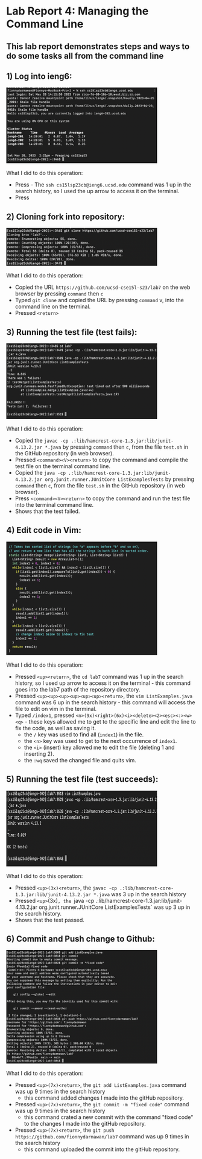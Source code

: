 # Lab Report 4: Managing the Command Line
## This lab report demonstrates steps and ways to do some tasks all from the command line

## 1) Log into ieng6:

<img src="ieng6.png" width="400" height="200">

What I did to do this operation:
* Press <up> - The `ssh cs15lsp23cb@ieng6.ucsd.edu` command was 1 up in the search history,
  so I used the up arrow to access it on the terminal.
* Press <return>

## 2) Cloning fork into repository:

<img src="clonefork.png" width="400" height="100">

What I did to do this operation:
* Copied the URL `https://github.com/ucsd-cse15l-s23/lab7` on the web browser by pressing `command` then `c`
* Typed `git clone` and copied the URL by pressing `command` v, into the command line on the terminal.
* Pressed `<return>`

## 3) Running the test file (test fails):

<img src="runTestFail.png" width="400" height="200">
  
What I did to do this operation:
* Copied the `javac -cp .:lib/hamcrest-core-1.3.jar:lib/junit-4.13.2.jar *.java` by pressing `command` then `c`,
  from the file `test.sh` in the GitHub repository (in web browser).
* Pressed `<command><V><return>` to copy the command and compile the test file on the terminal command line.
* Copied the `java -cp .:lib/hamcrest-core-1.3.jar:lib/junit-4.13.2.jar org.junit.runner.JUnitCore ListExamplesTests`
  by pressing `command` then `c`, from the file `test.sh` in the GitHub repository (in web browser).
* Press `<command><V><return>` to copy the command and run the test file into the terminal command line.
* Shows that the test failed.

   
## 4) Edit code in Vim:

<img src="fixedCode.png" width="400" height="300">
  
What I did to do this operation:
* Pressed `<up><return>`, the `cd lab7` command was 1 up in the search history, so I used up arrow to access it on the terminal -
  this command goes into the lab7 path of the repository directory. 
* Pressed `<up><up><up><up><up><up><return>`, the `vim ListExamples.java` command was 6 up in the search history - 
  this command will access the file to edit on vim in the terminal. 
* Typed `/index1`, pressed `<n>(9x)<right>(6x)<i><delete><2><esc><:><w><q>` - these keys allowed me to get to the specific line
  and edit the line to fix the code, as well as saving it. 
  - the `/` key was used to find all (`index1`) in the file. 
  - the `<n>` key was used to get to the next occurrence of `index1`.
  - the `<i>` (insert) key allowed me to edit the file (deleting 1 and inserting 2). 
  - the `:wq` saved the changed file and quits vim. 

## 5) Running the test file (test succeeds):

<img src="runTestSuccess.png" width="400" height="200">
  
What I did to do this operation:
* Pressed `<up>(3x)<return>`, the `javac -cp .:lib/hamcrest-core-1.3.jar:lib/junit-4.13.2.jar *.java` was 3 up in the search history
* Pressed `<up>`(3x)<return>`, the `java -cp .:lib/hamcrest-core-1.3.jar:lib/junit-4.13.2.jar org.junit.runner.JUnitCore ListExamplesTests`
  was up 3 up in the search history. 
* Shows that the test passed.

## 6) Commit and Push change to Github:

<img src="gitCommitPush.png" width="400" height="300">
  
What I did to do this operation:
* Pressed `<up>(7x)<return>`, the `git add ListExamples.java` command was up 9 times in the search history
  - this command added changes I made into the gitHub repository. 
* Pressed `<up>(7x)<return>`, the `git commit -m "fixed code"` command was up 9 times in the search history
  - this command crated a new commit with the command "fixed code" to the changes I made into the gitHub repository. 
* Pressed `<up>(7x)<return>`, the `git push https://github.com/fionnydarmawan/lab7` command was up 9 times in the search history 
  - this command uploaded the commit into the gitHub repository. 
